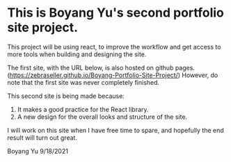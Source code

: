 # This is Boyang Yu's second portfolio site project.

This project will be using react, to improve the workflow and get access to more tools when building and designing the site.

The first site, with the URL below, is also hosted on github pages.
(https://zebraseller.github.io/Boyang-Portfolio-Site-Project/)
However, do note that the first site was never completely finished.

This second site is being made because:
1. It makes a good practice for the React library.
2. A new design for the overall looks and structure of the site.



I will work on this site when I have free time to spare, and hopefully the end result will turn out great.

Boyang Yu
9/18/2021